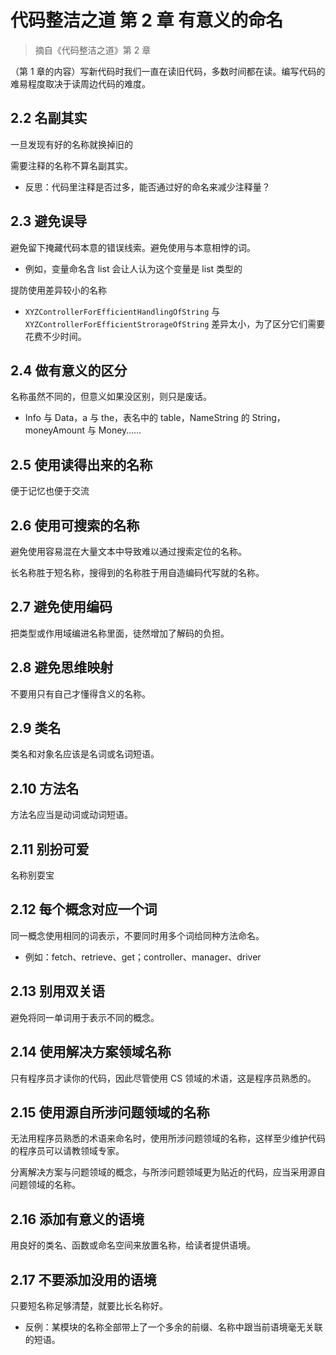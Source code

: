# 代码整洁之道 第 2 章 有意义的命名

> 摘自《代码整洁之道》第 2 章

（第 1 章的内容）写新代码时我们一直在读旧代码，多数时间都在读。编写代码的难易程度取决于读周边代码的难度。

## 2.2 名副其实

一旦发现有好的名称就换掉旧的

需要注释的名称不算名副其实。

- 反思：代码里注释是否过多，能否通过好的命名来减少注释量？

## 2.3 避免误导

避免留下掩藏代码本意的错误线索。避免使用与本意相悖的词。

- 例如，变量命名含 list 会让人认为这个变量是 list 类型的

提防使用差异较小的名称

- `XYZControllerForEfficientHandlingOfString` 与 `XYZControllerForEfficientStrorageOfString` 差异太小，为了区分它们需要花费不少时间。

## 2.4 做有意义的区分

名称虽然不同的，但意义如果没区别，则只是废话。

- Info 与 Data，a 与 the，表名中的 table，NameString 的 String，moneyAmount 与 Money……

## 2.5 使用读得出来的名称

便于记忆也便于交流

## 2.6 使用可搜索的名称

避免使用容易混在大量文本中导致难以通过搜索定位的名称。

长名称胜于短名称，搜得到的名称胜于用自造编码代写就的名称。

## 2.7 避免使用编码

把类型或作用域编进名称里面，徒然增加了解码的负担。

## 2.8 避免思维映射

不要用只有自己才懂得含义的名称。

## 2.9 类名

类名和对象名应该是名词或名词短语。

## 2.10 方法名

方法名应当是动词或动词短语。

## 2.11 别扮可爱

名称别耍宝

## 2.12 每个概念对应一个词

同一概念使用相同的词表示，不要同时用多个词给同种方法命名。

- 例如：fetch、retrieve、get；controller、manager、driver

## 2.13 别用双关语

避免将同一单词用于表示不同的概念。

## 2.14 使用解决方案领域名称

只有程序员才读你的代码，因此尽管使用 CS 领域的术语，这是程序员熟悉的。

## 2.15 使用源自所涉问题领域的名称

无法用程序员熟悉的术语来命名时，使用所涉问题领域的名称，这样至少维护代码的程序员可以请教领域专家。

分离解决方案与问题领域的概念，与所涉问题领域更为贴近的代码，应当采用源自问题领域的名称。

## 2.16 添加有意义的语境

用良好的类名、函数或命名空间来放置名称，给读者提供语境。

## 2.17 不要添加没用的语境

只要短名称足够清楚，就要比长名称好。

- 反例：某模块的名称全部带上了一个多余的前缀、名称中跟当前语境毫无关联的短语。
